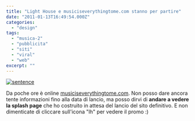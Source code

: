 ```yaml
---
title: "Light House e musiciseverythingtome.com stanno per partire"
date: "2011-01-13T16:49:54.000Z"
categories:
  - "design"
tags:
  - "musica-2"
  - "pubblicita"
  - "siti"
  - "viral"
  - "web"
excerpt: ""
---
```


[![](https://enricodeleo.s3.eu-south-1.amazonaws.com/uploads/2011/01/sentence.png "sentence")](https://enricodeleo.s3.eu-south-1.amazonaws.com/uploads/2011/01/sentence.png")

Da poche ore è online [musiciseverythingtome.com](http://musiciseverythingtome.com/ "light house"). Non posso dare ancora tente informazioni fino alla data di lancio, ma posso dirvi di **andare a vedere la splash page** che ho costruito in attesa del lancio del sito definitivo. E non dimenticate di cliccare sull'icona "lh" per vedere il promo :)
